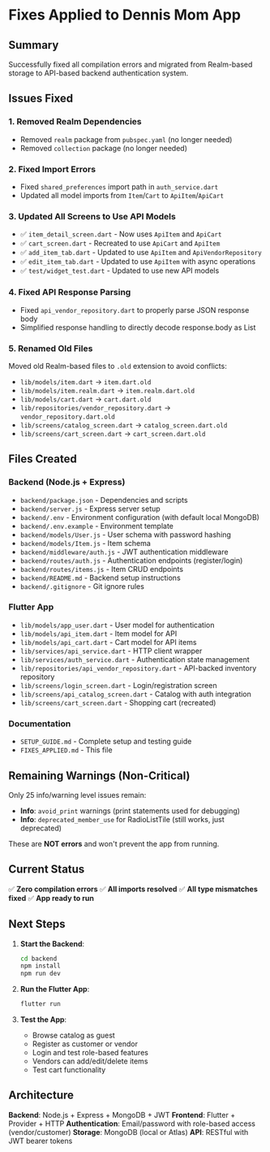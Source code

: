 # Fixes Applied to Dennis Mom App

## Summary
Successfully fixed all compilation errors and migrated from Realm-based storage to API-based backend authentication system.

## Issues Fixed

### 1. **Removed Realm Dependencies**
- Removed `realm` package from `pubspec.yaml` (no longer needed)
- Removed `collection` package (no longer needed)

### 2. **Fixed Import Errors**
- Fixed `shared_preferences` import path in `auth_service.dart`
- Updated all model imports from `Item`/`Cart` to `ApiItem`/`ApiCart`

### 3. **Updated All Screens to Use API Models**
- ✅ `item_detail_screen.dart` - Now uses `ApiItem` and `ApiCart`
- ✅ `cart_screen.dart` - Recreated to use `ApiCart` and `ApiItem`
- ✅ `add_item_tab.dart` - Updated to use `ApiItem` and `ApiVendorRepository`
- ✅ `edit_item_tab.dart` - Updated to use `ApiItem` with async operations
- ✅ `test/widget_test.dart` - Updated to use new API models

### 4. **Fixed API Response Parsing**
- Fixed `api_vendor_repository.dart` to properly parse JSON response body
- Simplified response handling to directly decode response.body as List

### 5. **Renamed Old Files**
Moved old Realm-based files to `.old` extension to avoid conflicts:
- `lib/models/item.dart` → `item.dart.old`
- `lib/models/item.realm.dart` → `item.realm.dart.old`
- `lib/models/cart.dart` → `cart.dart.old`
- `lib/repositories/vendor_repository.dart` → `vendor_repository.dart.old`
- `lib/screens/catalog_screen.dart` → `catalog_screen.dart.old`
- `lib/screens/cart_screen.dart` → `cart_screen.dart.old`

## Files Created

### Backend (Node.js + Express)
- `backend/package.json` - Dependencies and scripts
- `backend/server.js` - Express server setup
- `backend/.env` - Environment configuration (with default local MongoDB)
- `backend/.env.example` - Environment template
- `backend/models/User.js` - User schema with password hashing
- `backend/models/Item.js` - Item schema
- `backend/middleware/auth.js` - JWT authentication middleware
- `backend/routes/auth.js` - Authentication endpoints (register/login)
- `backend/routes/items.js` - Item CRUD endpoints
- `backend/README.md` - Backend setup instructions
- `backend/.gitignore` - Git ignore rules

### Flutter App
- `lib/models/app_user.dart` - User model for authentication
- `lib/models/api_item.dart` - Item model for API
- `lib/models/api_cart.dart` - Cart model for API items
- `lib/services/api_service.dart` - HTTP client wrapper
- `lib/services/auth_service.dart` - Authentication state management
- `lib/repositories/api_vendor_repository.dart` - API-backed inventory repository
- `lib/screens/login_screen.dart` - Login/registration screen
- `lib/screens/api_catalog_screen.dart` - Catalog with auth integration
- `lib/screens/cart_screen.dart` - Shopping cart (recreated)

### Documentation
- `SETUP_GUIDE.md` - Complete setup and testing guide
- `FIXES_APPLIED.md` - This file

## Remaining Warnings (Non-Critical)

Only 25 info/warning level issues remain:
- **Info**: `avoid_print` warnings (print statements used for debugging)
- **Info**: `deprecated_member_use` for RadioListTile (still works, just deprecated)

These are **NOT errors** and won't prevent the app from running.

## Current Status

✅ **Zero compilation errors**
✅ **All imports resolved**
✅ **All type mismatches fixed**
✅ **App ready to run**

## Next Steps

1. **Start the Backend**:
   ```bash
   cd backend
   npm install
   npm run dev
   ```

2. **Run the Flutter App**:
   ```bash
   flutter run
   ```

3. **Test the App**:
   - Browse catalog as guest
   - Register as customer or vendor
   - Login and test role-based features
   - Vendors can add/edit/delete items
   - Test cart functionality

## Architecture

**Backend**: Node.js + Express + MongoDB + JWT
**Frontend**: Flutter + Provider + HTTP
**Authentication**: Email/password with role-based access (vendor/customer)
**Storage**: MongoDB (local or Atlas)
**API**: RESTful with JWT bearer tokens
